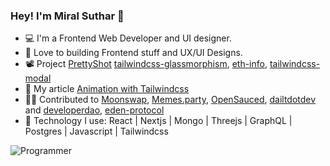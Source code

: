 ### Hey! I'm Miral Suthar 👋

- 💻 I'm a Frontend Web Developer and UI designer.
- 💚 Love to building Frontend stuff and UX/UI Designs.
- 📽️ Project [PrettyShot](https://prettyshot.art) [tailwindcss-glassmorphism](https://tailwindcss-glassmorphism.vercel.app/), [eth-info](https://eth-info.vercel.app/), [tailwindcss-modal](https://www.npmjs.com/package/tailwindcss-modal)
- 📖 My article [Animation with Tailwindcss](https://miralsuthar.hashnode.dev/svg-animation-using-tailwindcss)
- 👷‍♂️ Contributed to [Moonswap](https://github.com/moonshotcollective/moonswap), [Memes.party](https://github.com/mmmgtc/meme-museum), [OpenSauced](https://github.com/open-sauced/open-sauced), [dailtdotdev](https://github.com/dailydotdev/apps) and [developerdao](https://github.com/Developer-DAO/developer-dao), [eden-protocol](https://github.com/Soil-labs/eden-app-2-FrontEnd)
- 🧰 Technology I use: React | Nextjs | Mongo | Threejs | GraphQL | Postgres | Javascript | Tailwindcss

![Programmer](https://user-images.githubusercontent.com/57826091/114713794-1a0d7980-9d4f-11eb-8962-36d7b8db6046.gif)
 


